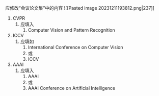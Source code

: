 应修改“会议论文集”中的内容
![[Pasted image 20231211193812.png|237]]

1. CVPR
	1. 应填入
		1. Computer Vision and Pattern Recognition
2. ICCV
	1. 应填如
		1. International Conference on Computer Vision
		2. 或
		3. ICCV
3. AAAI
	1. 应填入
		1. AAAI
		2. 或
		3. AAAI Conference on Artificial Intelligence
